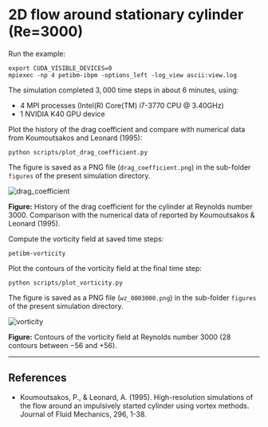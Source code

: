 # 2D flow around stationary cylinder (Re=3000)

Run the example:

```shell
export CUDA_VISIBLE_DEVICES=0
mpiexec -np 4 petibm-ibpm -options_left -log_view ascii:view.log
```

The simulation completed $3,000$ time steps in about $6$ minutes, using:

* 4 MPI processes (Intel(R) Core(TM) i7-3770 CPU @ 3.40GHz)
* 1 NVIDIA K40 GPU device

Plot the history of the drag coefficient and compare with numerical data from Koumoutsakos and Leonard (1995):

```shell
python scripts/plot_drag_coefficient.py
```

The figure is saved as a PNG file (`drag_coefficient.png`) in the sub-folder `figures` of the present simulation directory.

<img src="figures/drag_coefficient.png" alt="drag_coefficient" widht="400">

**Figure:** History of the drag coefficient for the cylinder at Reynolds number $3000$. Comparison with the numerical data of reported by Koumoutsakos & Leonard (1995).

Compute the vorticity field at saved time steps:

```shell
petibm-vorticity
```

Plot the contours of the vorticity field at the final time step:

```shell
python scripts/plot_vorticity.py
```

The figure is saved as a PNG file (`wz_0003000.png`) in the sub-folder `figures` of the present simulation directory.

<img src="figures/wz_0003000.png" alt="vorticity" widht="400">

**Figure:** Contours of the vorticity field at Reynolds number $3000$ ($28$ contours between $-56$ and $+56$).

---

## References

* Koumoutsakos, P., & Leonard, A. (1995). High-resolution simulations of the flow around an impulsively started cylinder using vortex methods. Journal of Fluid Mechanics, 296, 1-38.
